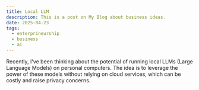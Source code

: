 ```yaml
---
title: Local LLM
description: This is a post on My Blog about business ideas.
date: 2025-04-23
tags: 
  - enterprineurship
  - business
  - ai
---
```


Recently, I've been thinking about the potential of running local LLMs (Large Language Models) on personal computers. The idea is to leverage the power of these models without relying on cloud services, which can be costly and raise privacy concerns.

